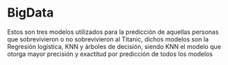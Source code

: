 # BigData
Estos son tres modelos utilizados para la predicción de aquellas personas que sobrevivieron o no sobrevivieron al Titanic, dichos modelos son la Regresión logística, KNN y árboles de decisión, siendo KNN el modelo que otorga mayor precisión y exactitud por predicción de todos los modelos
